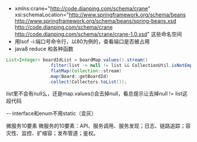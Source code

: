 -  xmlns:crane="http://code.dianping.com/schema/crane"
         xsi:schemaLocation="http://www.springframework.org/schema/beans
          http://www.springframework.org/schema/beans/spring-beans.xsd
          http://code.dianping.com/schema/crane http://code.dianping.com/schema/crane/crane-1.0.xsd"
          这些命名空间
- 用lsof -i:端口号命令行，以80为例的，查看端口是否被占用
- java8 reduce 和各种函数
```java
List<Integer> boardIdList = boardMap.values().stream()
                .filter(list -> null != list && CollectionUtil.isNotEmpty(list))
                .flatMap(Collection::stream)
                .map(Board::getBoardId)
                .collect(Collectors.toList());
```
list里不会有null么，还是map.values()会去掉null，看总提示让去掉null != list这段代码

-- interface和enum不用static（变灰）

微服务10要素
微服务的10要素：API、服务调用、服务发现；日志、链路追踪；容灾性、监控、扩缩容；发布管道；鉴权。